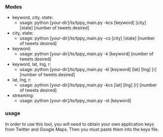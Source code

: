 ### Modes
- keyword, city, state:
  + usage: python [your-dir]/ts/tppy_main.py -kcs [keyword] [city] [state] [number of tweets desired]
- city, state:
  + usage: python [your-dir]/ts/tppy_main.py -cs [city] [state] [number of tweets desired]
- keyword:
  + usage: python [your-dir]/ts/tppy_main.py -k [keyword] [number of tweets desired]
- keyword, lat, lng, r:
  + usage: python [your-dir]/ts/tppy_main.py -kl [keyword] [lat] [lng] [r] [number of tweets desired]
- lat, lng, r:
  + usage: python [your-dir]/ts/tppy_main.py -kcs [lat] [lng] [r] [number of tweets desired]
- streaming:
  + usage: python [your-dir]/ts/tppy_main.py -st [keyword]


### usage

In order to use this tool, you will need to obtain your own application keys from Twitter and Google Maps. Then you must paste them into the keys file. 

